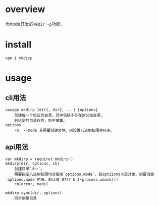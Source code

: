 # overview
为node开发的`mkdir -p`功能。

# install
`npm i mkdirp`
# usage
## cli用法
```
uasage mkdirp [dir1, dir2, ...] {options}
	创建每一个给定的目录，其中包括不存在的父级目录。
	若给定的目录存在，则不做事。
options
	-m, --mode 若需要创建文件，则设置八进制权限字符串。
```
## api用法
```
var mkdirp = require('mkdirp')
mkdirp(dir, options, cb)
	创建目录`dir`。
	需要指定八进制权限时请使用`options.mode`。若optiions不是对象，则要当做`options.mode`的值。默认值`0777 & (~process.umask())`
	cb(error, made)

mkdirp.sync(dir, options)
	同步创建目录
```